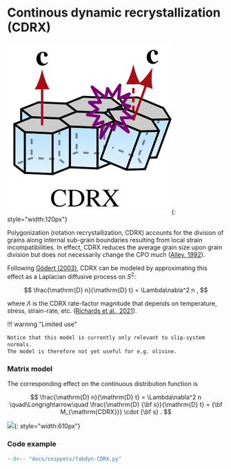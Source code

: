 # Continous dynamic recrystallization (CDRX) 

![](https://raw.githubusercontent.com/nicholasmr/specfab/main/images/tranisotropic/iceproc-CDRX.png){: style="width:120px"}

Polygonization (rotation recrystallization, CDRX) accounts for the division of grains along internal sub-grain boundaries resulting from local strain incompatibilities. 
In effect, CDRX reduces the average grain size upon grain division but does not necessarily change the CPO much ([Alley, 1992](https://doi.org/10.3189/S0022143000003658)). 

Following [Gödert (2003)](https://doi.org/10.1007/s001610050095), CDRX can be modeled by approximating this effect as a Laplacian diffusive process on $S^2$:

$$
\frac{\mathrm{D} n}{\mathrm{D} t} = \Lambda\nabla^2 n  ,
$$

where $\Lambda$ is the CDRX rate-factor magnitude that depends on temperature, stress, strain-rate, etc. ([Richards et al., 2021](https://doi.org/10.1016/j.epsl.2020.116718)).

!!! warning "Limited use"

    Notice that this model is currently only relevant to slip-system normals. 
    The model is therefore not yet useful for e.g. olivine. 

### Matrix model 

The corresponding effect on the continuous distribution function is 

$$
\frac{\mathrm{D} n}{\mathrm{D} t} = \Lambda\nabla^2 n 
\quad\Longrightarrow\quad
\frac{\mathrm{D} {\bf s}}{\mathrm{D} t} = {\bf M_{\mathrm{CDRX}}} \cdot {\bf s} .
$$

![](https://raw.githubusercontent.com/nicholasmr/specfab/main/demo/fabric-evolution/animation-CDRX.gif){: style="width:610px"}

### Code example 

```python
--8<-- "docs/snippets/fabdyn-CDRX.py"
```

